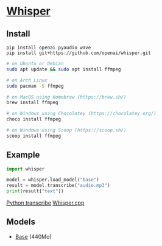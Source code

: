 # [Whisper](https://github.com/openai/whisper)

## Install
```commandline
pip install openai pyaudio wave
pip install git+https://github.com/openai/whisper.git
```

```bash
# on Ubuntu or Debian
sudo apt update && sudo apt install ffmpeg

# on Arch Linux
sudo pacman -S ffmpeg

# on MacOS using Homebrew (https://brew.sh/)
brew install ffmpeg

# on Windows using Chocolatey (https://chocolatey.org/)
choco install ffmpeg

# on Windows using Scoop (https://scoop.sh/)
scoop install ffmpeg
```

## Example
```python
import whisper

model = whisper.load_model("base")
result = model.transcribe("audio.mp3")
print(result["text"])
```
[Python transcribe](https://medium.com/codingthesmartway-com-blog/voice-to-text-made-easy-implementing-a-python-app-with-openais-whisper-speech-to-text-api-e8f415a5f737)
[Whisper.cpp](https://github.com/ggerganov/whisper.cpp/tree/master/examples/command)

## Models
- [Base](https://huggingface.co/openai/whisper-base/tree/main) (440Mo)
